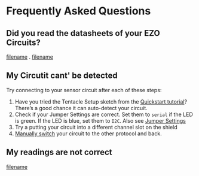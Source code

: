 # Frequently Asked Questions

## Did you read the datasheets of your EZO Circuits?
[filename](../common/faq-ezo-datasheets.md ':include')
.
[filename](../common/ezo-datasheets.md ':include')

## My Circutit cant' be detected
Try connecting to your sensor circuit after each of these steps:

1. Have you tried the Tentacle Setup sketch from the [Quickstart tutorial](quickstart.md)? There’s a good chance it can auto-detect your circuit.
1. Check if your Jumper Settings are correct. Set them to `serial` if the LED is green. If the LED is blue, set them to `I2C`. Also see [Jumper Settings](jumpers.md)
1. Try a putting your circuit into a different channel slot on the shield
1. [Manually switch](protocols.md#set-protocol-manually) your circuit to the other protocol and back.

## My readings are not correct
[filename](../common/faq-readings-not-correct.md ':include')
